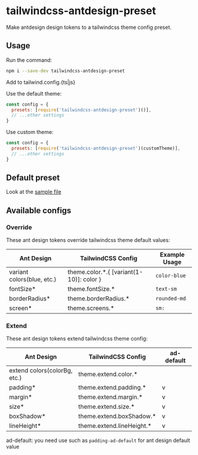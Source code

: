 # tailwindcss-antdesign-preset

Make antdesign design tokens to a tailwindcss theme config preset.

## Usage

Run the command:

```sh
npm i --save-dev tailwindcss-antdesign-preset
```

Add to tailwind.config.{ts|js}

Use the default theme:

```js
const config = {
  presets: [require('tailwindcss-antdesign-preset')()],
  // ...other settings
}
```

Use custom theme:

```js
const config = {
  presets: [require('tailwindcss-antdesign-preset')(customTheme)],
  // ...other settings
}
```

## Default preset

Look at the [sample file](./src/sample.js)

## Available configs

### Override

These ant design tokens override tailwindcss theme default values:

| Ant Design                 | TailwindCSS Config                        | Example Usage |
| -------------------------- | ----------------------------------------- | ------------- |
| variant colors(blue, etc.) | theme.color.\*.{ [variant(1-10)]: color } | `color-blue`  |
| fontSize\*                 | theme.fontSize.\*                         | `text-sm`     |
| borderRadius\*             | theme.borderRadius.\*                     | `rounded-md`  |
| screen\*                   | theme.screens.\*                          | `sm:`         |

### Extend

These ant design tokens extend tailwindcss theme config:

| Ant Design                   | TailwindCSS Config         | ad-default |
| ---------------------------- | -------------------------- | ---------- |
| extend colors(colorBg, etc.) | theme.extend.color.\*      |            |
| padding\*                    | theme.extend.padding.\*    | v          |
| margin\*                     | theme.extend.margin.\*     | v          |
| size\*                       | theme.extend.size.\*       | v          |
| boxShadow\*                  | theme.extend.boxShadow.\*  | v          |
| lineHeight\*                 | theme.extend.lineHeight.\* | v          |

ad-default: you need use such as `padding-ad-default` for ant design default value
